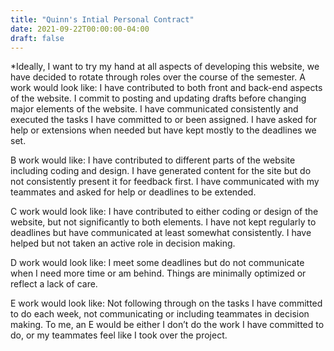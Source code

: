 ```yaml
---
title: "Quinn's Intial Personal Contract"
date: 2021-09-22T00:00:00-04:00
draft: false
---
```

*Ideally, I want to try my hand at all aspects of developing this website, we have decided to rotate through roles over the course of the semester. 
A work would look like:
I have contributed to both front and back-end aspects of the website. I commit to posting and updating drafts before changing major elements of the website. 
I have communicated consistently and executed the tasks I have committed to or been assigned. 
I have asked for help or extensions when needed but have kept mostly to the deadlines we set. 

B work would like:
I have contributed to different parts of the website including coding and design. 
I have generated content for the site but do not consistently present it for feedback first. 
I have communicated with my teammates and asked for help or deadlines to be extended. 

C work would look like:
I have contributed to either coding or design of the website, but not significantly to both elements. 
I have not kept regularly to deadlines but have communicated at least somewhat consistently. 
I have helped but not taken an active role in decision making.

D work would look like:
I meet some deadlines but do not communicate when I need more time or am behind. 
Things are minimally optimized or reflect a lack of care.

E work would look like: 
Not following through on the tasks I have committed to do each week, not communicating or including teammates in decision making. 
To me, an E would be either I don’t do the work I have committed to do, or my teammates feel like I took over the project. 
